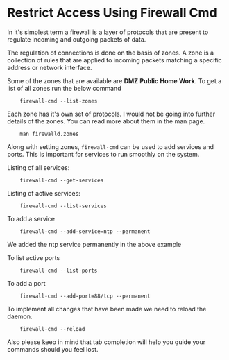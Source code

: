 # Restrict Access Using Firewall Cmd

In it's simplest term a firewall is a layer of protocols that are present to regulate incoming and outgoing packets of data.

The regulation of connections is done on the basis of zones. A zone is a collection of rules that are applied to incoming packets matching a specific address or network interface.

Some of the zones that are available are **DMZ** **Public** **Home** **Work**. To get a list of all zones run the below command

		firewall-cmd --list-zones


Each zone has it's own set of protocols. I would not be going into further details of the zones. You can read more about them in the man page.

		man firewalld.zones


Along with setting zones, `firewall-cmd` can be used to add services and ports. This is important for services to run smoothly on the system.


Listing of all services:

		firewall-cmd --get-services

Listing of active services:

		firewall-cmd --list-services

To add a service

		firewall-cmd --add-service=ntp --permanent

We added the ntp service permanently in the above example


To list active  ports

		firewall-cmd --list-ports


To add a port 

		firewall-cmd --add-port=88/tcp --permanent


To implement all changes that have been made we need to reload the daemon.

		firewall-cmd --reload


Also please keep in mind that tab completion will help you guide your commands should you feel lost. 
